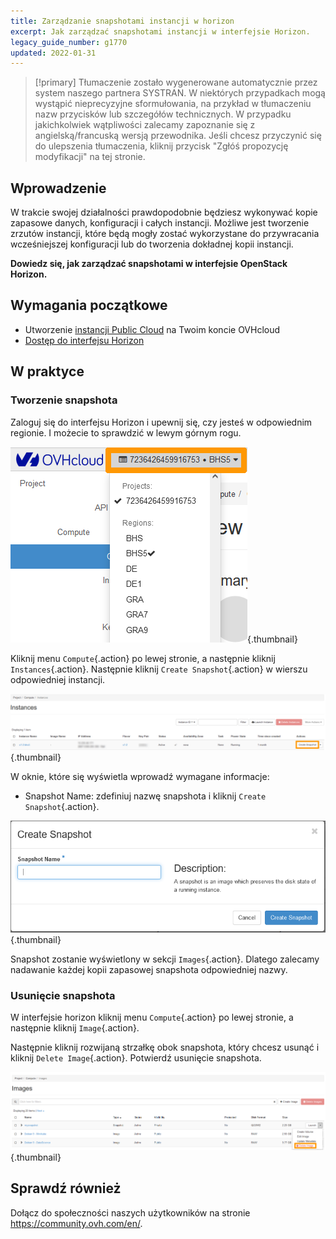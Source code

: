```yaml
---
title: Zarządzanie snapshotami instancji w horizon
excerpt: Jak zarządzać snapshotami instancji w interfejsie Horizon.
legacy_guide_number: g1770
updated: 2022-01-31
---
```


> [!primary]
> Tłumaczenie zostało wygenerowane automatycznie przez system naszego partnera SYSTRAN. W niektórych przypadkach mogą wystąpić nieprecyzyjne sformułowania, na przykład w tłumaczeniu nazw przycisków lub szczegółów technicznych. W przypadku jakichkolwiek wątpliwości zalecamy zapoznanie się z angielską/francuską wersją przewodnika. Jeśli chcesz przyczynić się do ulepszenia tłumaczenia, kliknij przycisk "Zgłóś propozycję modyfikacji" na tej stronie.
>

## Wprowadzenie
W trakcie swojej działalności prawdopodobnie będziesz wykonywać kopie zapasowe danych, konfiguracji i całych instancji. 
Możliwe jest tworzenie zrzutów instancji, które będą mogły zostać wykorzystane do przywracania wcześniejszej konfiguracji lub do tworzenia dokładnej kopii instancji. 

**Dowiedz się, jak zarządzać snapshotami w interfejsie OpenStack Horizon.**

## Wymagania początkowe

- Utworzenie [instancji Public Cloud](/pages/platform/public-cloud/public-cloud-first-steps#krok-3-tworzenie-instancji) na Twoim koncie OVHcloud
- [Dostęp do interfejsu Horizon](/pages/public_cloud/compute/introducing_horizon)

## W praktyce

### Tworzenie snapshota

Zaloguj się do interfejsu Horizon i upewnij się, czy jesteś w odpowiednim regionie. I możecie to sprawdzić w lewym górnym rogu. 

![Wybór regionu](images/region2021.png){.thumbnail}

Kliknij menu `Compute`{.action} po lewej stronie, a następnie kliknij `Instances`{.action}. Następnie kliknij `Create Snapshot`{.action} w wierszu odpowiedniej instancji.

![Tworzenie kopii zapasowej snapshot](images/createsnapshot.png){.thumbnail}

W oknie, które się wyświetla wprowadź wymagane informacje:

* Snapshot Name: zdefiniuj nazwę snapshota i kliknij `Create Snapshot`{.action}.

![Tworzenie kopii zapasowej snapshot](images/createsnapshot2.png){.thumbnail}

Snapshot zostanie wyświetlony w sekcji `Images`{.action}. Dlatego zalecamy nadawanie każdej kopii zapasowej snapshota odpowiedniej nazwy.

### Usunięcie snapshota

W interfejsie horizon kliknij menu `Compute`{.action} po lewej stronie, a następnie kliknij `Image`{.action}.

Następnie kliknij rozwijaną strzałkę obok snapshota, który chcesz usunąć i kliknij `Delete Image`{.action}. Potwierdź usunięcie snapshota.

![public-cloud](images/deletesnapshot.png){.thumbnail}

## Sprawdź również

Dołącz do społeczności naszych użytkowników na stronie <https://community.ovh.com/en/>.

